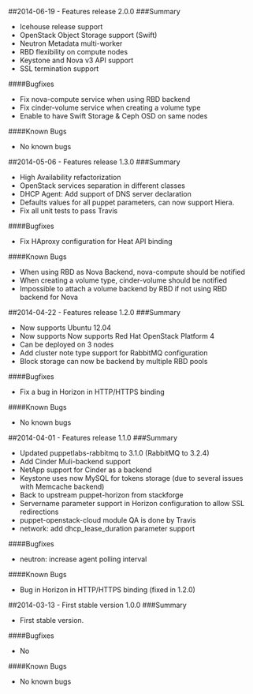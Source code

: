 ##2014-06-19 - Features release 2.0.0
###Summary
* Icehouse release support
* OpenStack Object Storage support (Swift)
* Neutron Metadata multi-worker
* RBD flexibility on compute nodes
* Keystone and Nova v3 API support
* SSL termination support

####Bugfixes
* Fix nova-compute service when using RBD backend
* Fix cinder-volume service when creating a volume type
* Enable to have Swift Storage & Ceph OSD on same nodes

####Known Bugs
* No known bugs

##2014-05-06 - Features release 1.3.0
###Summary
* High Availability refactorization
* OpenStack services separation in different classes
* DHCP Agent: Add support of DNS server declaration
* Defaults values for all puppet parameters, can now support Hiera.
* Fix all unit tests to pass Travis

####Bugfixes
* Fix HAproxy configuration for Heat API binding

####Known Bugs
* When using RBD as Nova Backend, nova-compute should be notified
* When creating a volume type, cinder-volume should be notified
* Impossible to attach a volume backend by RBD if not using RBD backend for Nova

##2014-04-22 - Features release 1.2.0
###Summary
* Now supports Ubuntu 12.04
* Now supports Now supports Red Hat OpenStack Platform 4
* Can be deployed on 3 nodes
* Add cluster note type support for RabbitMQ configuration
* Block storage can now be backend by multiple RBD pools

####Bugfixes
* Fix a bug in Horizon in HTTP/HTTPS binding

####Known Bugs
* No known bugs

##2014-04-01 - Features release 1.1.0
###Summary
* Updated puppetlabs-rabbitmq to 3.1.0 (RabbitMQ to 3.2.4)
* Add Cinder Muli-backend support
* NetApp support for Cinder as a backend
* Keystone uses now MySQL for tokens storage (due to several issues with Memcache backend)
* Back to upstream puppet-horizon from stackforge
* Servername parameter support in Horizon configuration to allow SSL redirections
* puppet-openstack-cloud module QA is done by Travis
* network: add dhcp\_lease\_duration parameter support

####Bugfixes
* neutron: increase agent polling interval

####Known Bugs
* Bug in Horizon in HTTP/HTTPS binding (fixed in 1.2.0)

##2014-03-13 - First stable version 1.0.0
###Summary
* First stable version.

####Bugfixes
* No

####Known Bugs
* No known bugs

